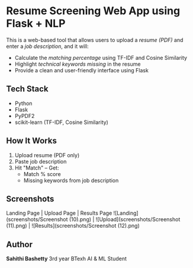 # Resume Screening Web App using Flask + NLP

This is a web-based tool that allows users to upload a *resume (PDF)* and enter a *job description*, and it will:
- Calculate the *matching percentage* using TF-IDF and Cosine Similarity
- Highlight *technical keywords missing* in the resume
- Provide a clean and user-friendly interface using Flask

## Tech Stack
- Python
- Flask
- PyPDF2
- scikit-learn (TF-IDF, Cosine Similarity)

## How It Works
1. Upload resume (PDF only)
2. Paste job description
3. Hit "Match" – Get:
   - Match % score
   - Missing keywords from job description

## Screenshots
Landing Page | Upload Page | Results Page
![Landing](screenshots/Screenshot (10).png) | ![Upload](screenshots/Screenshot (11).png) |
![Results](screenshots/Screenshot (12).png)

## Author
**Sahithi Bashetty**
3rd year BTexh AI & ML Student